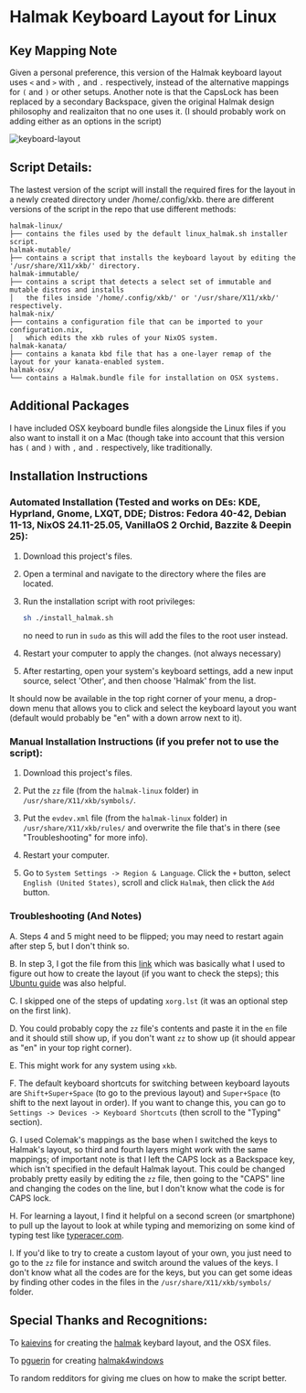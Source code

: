 # Halmak Keyboard Layout for Linux

## Key Mapping Note
Given a personal preference, this version of the Halmak keyboard layout uses `<` and `>` with `,` and `.` respectively, instead of the alternative mappings for `(` and `)` or other setups. Another note is that the CapsLock has been replaced by a secondary Backspace, given the original Halmak design philosophy and realizaiton that no one uses it. (I should probably work on adding either as an options in the script)

![keyboard-layout](https://github.com/user-attachments/assets/c3442835-49e3-4f10-b180-ca0feb915fe7)

## Script Details:
The lastest version of the script will install the required fires for the layout in a newly created directory under /home/.config/xkb.
there are different versions of the script in the repo that use different methods:
```
halmak-linux/
├── contains the files used by the default linux_halmak.sh installer script.
halmak-mutable/
├── contains a script that installs the keyboard layout by editing the '/usr/share/X11/xkb/' directory.
halmak-immutable/
├── contains a script that detects a select set of immutable and mutable distros and installs 
│   the files inside '/home/.config/xkb/' or '/usr/share/X11/xkb/' respectively.
halmak-nix/
├── contains a configuration file that can be imported to your configuration.nix,
│   which edits the xkb rules of your NixOS system.
halmak-kanata/
├── contains a kanata kbd file that has a one-layer remap of the layout for your kanata-enabled system.
halmak-osx/
└── contains a Halmak.bundle file for installation on OSX systems.
```

## Additional Packages
I have included OSX keyboard bundle files alongside the Linux files if you also want to install it on a Mac (though take into account that this version has `(` and `)` with `,` and `.` respectively, like traditionally.

## Installation Instructions

### Automated Installation (Tested and works on DEs: KDE, Hyprland, Gnome, LXQT, DDE; Distros: Fedora 40-42, Debian 11-13, NixOS 24.11-25.05, VanillaOS 2 Orchid, Bazzite & Deepin 25):

1. Download this project's files.

2. Open a terminal and navigate to the directory where the files are located.

3. Run the installation script with root privileges:
   ```bash
   sh ./install_halmak.sh
   ```
   no need to run in `sudo` as this will add the files to the root user instead.

4. Restart your computer to apply the changes. (not always necessary)

5. After restarting, open your system's keyboard settings, add a new input source, select 'Other', and then choose 'Halmak' from the list.

It should now be available in the top right corner of your menu, a drop-down menu that allows you to click and select the keyboard layout you want (default would probably be "en" with a down arrow next to it).

### Manual Installation Instructions (if you prefer not to use the script):

1. Download this project's files.

2. Put the `zz` file (from the `halmak-linux` folder) in `/usr/share/X11/xkb/symbols/`.

3. Put the `evdev.xml` file (from the `halmak-linux` folder) in `/usr/share/X11/xkb/rules/` and overwrite the file that's in there (see "Troubleshooting" for more info).

4. Restart your computer.

5. Go to `System Settings -> Region & Language`. Click the `+` button, select `English (United States)`, scroll and click `Halmak`, then click the `Add` button.

### Troubleshooting (And Notes)

A. Steps 4 and 5 might need to be flipped; you may need to restart again after step 5, but I don't think so.

B. In step 3, I got the file from this [link](#) which was basically what I used to figure out how to create the layout (if you want to check the steps); this [Ubuntu guide](#) was also helpful.

C. I skipped one of the steps of updating `xorg.lst` (it was an optional step on the first link).

D. You could probably copy the `zz` file's contents and paste it in the `en` file and it should still show up, if you don't want `zz` to show up (it should appear as "en" in your top right corner).

E. This might work for any system using `xkb`.

F. The default keyboard shortcuts for switching between keyboard layouts are `Shift+Super+Space` (to go to the previous layout) and `Super+Space` (to shift to the next layout in order). If you want to change this, you can go to `Settings -> Devices -> Keyboard Shortcuts` (then scroll to the "Typing" section).

G. I used Colemak's mappings as the base when I switched the keys to Halmak's layout, so third and fourth layers might work with the same mappings; of important note is that I left the CAPS lock as a Backspace key, which isn't specified in the default Halmak layout. This could be changed probably pretty easily by editing the `zz` file, then going to the "CAPS" line and changing the codes on the line, but I don't know what the code is for CAPS lock.

H. For learning a layout, I find it helpful on a second screen (or smartphone) to pull up the layout to look at while typing and memorizing on some kind of typing test like [typeracer.com](https://typeracer.com).

I. If you'd like to try to create a custom layout of your own, you just need to go to the `zz` file for instance and switch around the values of the keys. I don't know what all the codes are for the keys, but you can get some ideas by finding other codes in the files in the `/usr/share/X11/xkb/symbols/` folder.

## Special Thanks and Recognitions:

To [kaievins](https://github.com/kaievns) for creating the [halmak](https://github.com/kaievns/halmak) keybard layout, and the OSX files.

To [pguerin](https://github.com/pguerin3) for creating [halmak4windows](https://github.com/pguerin3/halmak4windows)

To random redditors for giving me clues on how to make the script better.
